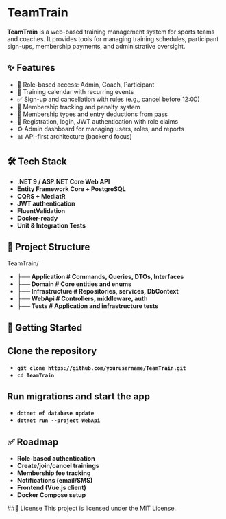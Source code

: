 # TeamTrain

**TeamTrain** is a web-based training management system for sports teams and coaches. It provides tools for managing training schedules, participant sign-ups, membership payments, and administrative oversight.

## ✨ Features

- 👥 Role-based access: Admin, Coach, Participant
- 📅 Training calendar with recurring events
- ✅ Sign-up and cancellation with rules (e.g., cancel before 12:00)
- 💸 Membership tracking and penalty system
- 🧾 Membership types and entry deductions from pass
- 🔐 Registration, login, JWT authentication with role claims
- ⚙️ Admin dashboard for managing users, roles, and reports
- 📊 API-first architecture (backend focus)

## 🛠 Tech Stack

- **.NET 9 / ASP.NET Core Web API**
- **Entity Framework Core + PostgreSQL**
- **CQRS + MediatR**
- **JWT authentication**
- **FluentValidation**
- **Docker-ready**
- **Unit & Integration Tests**

## 📁 Project Structure

TeamTrain/
- **├── Application # Commands, Queries, DTOs, Interfaces**
- **├── Domain # Core entities and enums**
- **├── Infrastructure # Repositories, services, DbContext**
- **├── WebApi # Controllers, middleware, auth**
- **├── Tests # Application and infrastructure tests**

## 🚀 Getting Started

## Clone the repository
- **```git clone https://github.com/yourusername/TeamTrain.git```**
- **```cd TeamTrain```**

## Run migrations and start the app
- **```dotnet ef database update```**
- **```dotnet run --project WebApi```**


## ✅ Roadmap
 - **Role-based authentication**
 - **Create/join/cancel trainings**
 - **Membership fee tracking**
 - **Notifications (email/SMS)**
 - **Frontend (Vue.js client)**
 - **Docker Compose setup**


##📄 License
This project is licensed under the MIT License.
